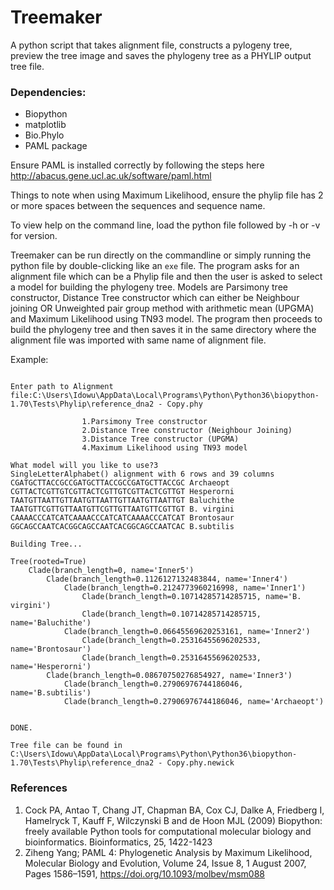 # Treemaker
A python script that takes alignment file, constructs a pylogeny tree, preview the tree image and saves the phylogeny tree as a PHYLIP output tree file.

### Dependencies:
* Biopython
* matplotlib
* Bio.Phylo
* PAML package

Ensure PAML is installed correctly by following the steps here http://abacus.gene.ucl.ac.uk/software/paml.html

Things to note when using Maximum Likelihood, ensure the phylip file has 2 or more spaces between the sequences and sequence name.

To view help on the command line, load the python file followed by -h or -v for version.

Treemaker can be run directly on the commandline or simply running the python file by double-clicking like an ```exe``` file. The program asks for an alignment file which can be a Phylip file and then the user is asked to select a model for building the phylogeny tree. Models are Parsimony tree constructor, Distance Tree constructor which can either be Neighbour joining OR Unweighted pair group method with arithmetic mean (UPGMA) and Maximum Likelihood using TN93 model. The program then proceeds to build the phylogeny tree and then saves it in the same directory where the alignment file was imported with same name of alignment file.

Example:

```TREEMAKER v0.1 is a phylogeny tree builder that takes alignment files and constructs a relationship tree. Written by Idowu Olawoye @idowuolawoye

Enter path to Alignment file:C:\Users\Idowu\AppData\Local\Programs\Python\Python36\biopython-1.70\Tests\Phylip\reference_dna2 - Copy.phy

                1.Parsimony Tree constructor
                2.Distance Tree constructor (Neighbour Joining)
                3.Distance Tree constructor (UPGMA)
                4.Maximum Likelihood using TN93 model

What model will you like to use?3
SingleLetterAlphabet() alignment with 6 rows and 39 columns
CGATGCTTACCGCCGATGCTTACCGCCGATGCTTACCGC Archaeopt
CGTTACTCGTTGTCGTTACTCGTTGTCGTTACTCGTTGT Hesperorni
TAATGTTAATTGTTAATGTTAATTGTTAATGTTAATTGT Baluchithe
TAATGTTCGTTGTTAATGTTCGTTGTTAATGTTCGTTGT B. virgini
CAAAACCCATCATCAAAACCCATCATCAAAACCCATCAT Brontosaur
GGCAGCCAATCACGGCAGCCAATCACGGCAGCCAATCAC B.subtilis

Building Tree...

Tree(rooted=True)
    Clade(branch_length=0, name='Inner5')
        Clade(branch_length=0.1126127132483844, name='Inner4')
            Clade(branch_length=0.2124773960216998, name='Inner1')
                Clade(branch_length=0.10714285714285715, name='B. virgini')
                Clade(branch_length=0.10714285714285715, name='Baluchithe')
            Clade(branch_length=0.06645569620253161, name='Inner2')
                Clade(branch_length=0.25316455696202533, name='Brontosaur')
                Clade(branch_length=0.25316455696202533, name='Hesperorni')
        Clade(branch_length=0.08670750276854927, name='Inner3')
            Clade(branch_length=0.27906976744186046, name='B.subtilis')
            Clade(branch_length=0.27906976744186046, name='Archaeopt')


DONE.

Tree file can be found in C:\Users\Idowu\AppData\Local\Programs\Python\Python36\biopython-1.70\Tests\Phylip\reference_dna2 - Copy.phy.newick
```
### References
1. Cock PA, Antao T, Chang JT, Chapman BA, Cox CJ, Dalke A, Friedberg I, Hamelryck T, Kauff F, Wilczynski B and de Hoon MJL (2009) Biopython: freely available Python tools for computational molecular biology and bioinformatics. Bioinformatics, 25, 1422-1423
2. Ziheng Yang; PAML 4: Phylogenetic Analysis by Maximum Likelihood, Molecular Biology and Evolution, Volume 24, Issue 8, 1 August 2007, Pages 1586–1591, https://doi.org/10.1093/molbev/msm088
